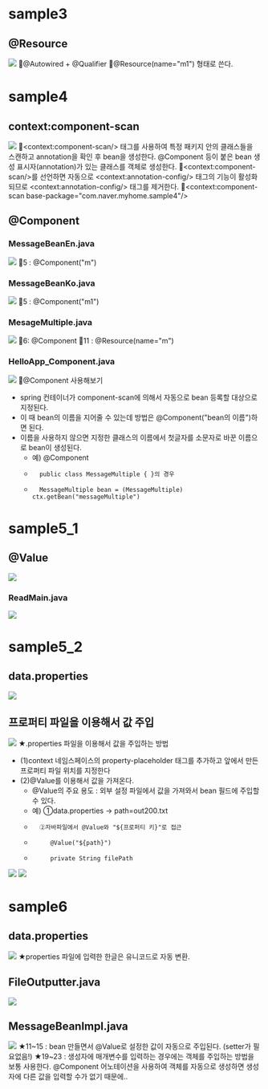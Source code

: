 # sample3
## @Resource
![](../image/Pasted%20image%2020240417090756.png)
📌@Autowired + @Qualifier
📌@Resource(name="m1") 형태로 쓴다.

# sample4
## context:component-scan
![](../image/Pasted%20image%2020240417091858.png)
📌\<context:component-scan/> 태그를 사용하여 특정 패키지 안의 클래스들을 스캔하고 annotation을 확인 후 bean을 생성한다. @Component 등이 붙은 bean 생성 표시자(annotation)가 있는 클래스를 객체로 생성한다.
📌\<context:component-scan/>를 선언하면 자동으로 \<context:annotation-config/> 태그의 기능이 활성화 되므로 \<context:annotation-config/> 태그를 제거한다.
📌\<context:component-scan base-package="com.naver.myhome.sample4"/>

## @Component
### MessageBeanEn.java
![](../image/Pasted%20image%2020240417092415.png)
📌5 : @Component("m")

### MessageBeanKo.java
![](../image/Pasted%20image%2020240417092616.png)
📌5 : @Component("m1")


### MesageMultiple.java
![](../image/Pasted%20image%2020240417092709.png)
📌6: @Component
📌11 : @Resource(name="m")

### HelloApp_Component.java
![](../image/Pasted%20image%2020240417092931.png)
📌@Component 사용해보기
- spring 컨테이너가 component-scan에 의해서 자동으로 bean 등록할 대상으로 지정된다.
- 이 때 bean의 이름을 지어줄 수 있는데 방법은 @Component("bean의 이름")하면 된다.
- 이름을 사용하지 않으면 지정한 클래스의 이름에서 첫글자를 소문자로 바꾼 이름으로 bean이 생성된다.
  - 예) @Component
  -       public class MessageMultiple { }의 경우
  -       MessageMultiple bean = (MessageMultiple) ctx.getBean("messageMultiple")

# sample5_1
## @Value
![](../image/Pasted%20image%2020240417094232.png)

### ReadMain.java
![](../image/Pasted%20image%2020240417094548.png)


# sample5_2
## data.properties
![](../image/Pasted%20image%2020240417100543.png)

## 프로퍼티 파일을 이용해서 값 주입
![](../image/Pasted%20image%2020240417100754.png)
★.properties 파일을 이용해서 값을 주입하는 방법
- (1)context 네임스페이스의 property-placeholder 태그를 추가하고 앞에서 만든 프로퍼티 파일 위치를 지정한다
- (2)@Value를 이용해서 값을 가져온다.
    - @Value의 주요 용도 : 외부 설정 파일에서 값을 가져와서 bean 필드에 주입할 수 있다.
    - 예) ①data.properties -> path=out200.txt
    -       ②자바파일에서 @Value와 "${프로퍼티 키}"로 접근
    -          @Value("${path}")
    -          private String filePath
![](../image/Pasted%20image%2020240417101517.png)
![](../image/Pasted%20image%2020240417101733.png)


# sample6
## data.properties
![](../image/Pasted%20image%2020240417102624.png)
★properties 파일에 입력한 한글은 유니코드로 자동 변환.


## FileOutputter.java
![](../image/Pasted%20image%2020240417110731.png)


## MessageBeanImpl.java
![](../image/Pasted%20image%2020240417111121.png)
★11~15 : bean 만들면서 @Value로 설정한 값이 자동으로 주입된다. (setter가 필요없음!)
★19~23 : 생성자에 매개변수를 입력하는 경우에는 객체를 주입하는 방법을 보통 사용한다. @Component 어노테이션을 사용하여 객체를 자동으로 생성하면 생성자에 다른 값을 입력할 수가 없기 때문에.. 

